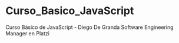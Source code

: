 # Curso_Basico_JavaScript
Curso Básico de JavaScript - Diego De Granda  Software Engineering Manager en Platzi
